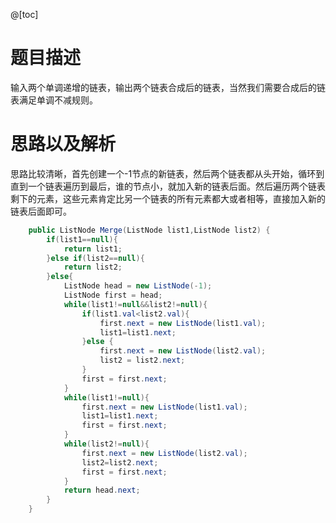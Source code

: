 @[toc]
# 题目描述
输入两个单调递增的链表，输出两个链表合成后的链表，当然我们需要合成后的链表满足单调不减规则。

# 思路以及解析
思路比较清晰，首先创建一个-1节点的新链表，然后两个链表都从头开始，循环到直到一个链表遍历到最后，谁的节点小，就加入新的链表后面。然后遍历两个链表剩下的元素，这些元素肯定比另一个链表的所有元素都大或者相等，直接加入新的链表后面即可。

```java
    public ListNode Merge(ListNode list1,ListNode list2) {
        if(list1==null){
            return list1;
        }else if(list2==null){
            return list2;
        }else{
            ListNode head = new ListNode(-1);
            ListNode first = head;
            while(list1!=null&&list2!=null){
                if(list1.val<list2.val){
                    first.next = new ListNode(list1.val);
                    list1=list1.next;
                }else {
                    first.next = new ListNode(list2.val);
                    list2 = list2.next;
                }
                first = first.next;
            }
            while(list1!=null){
                first.next = new ListNode(list1.val);
                list1=list1.next;
                first = first.next;
            }
            while(list2!=null){
                first.next = new ListNode(list2.val);
                list2=list2.next;
                first = first.next;
            }
            return head.next;
        }
    }
```

